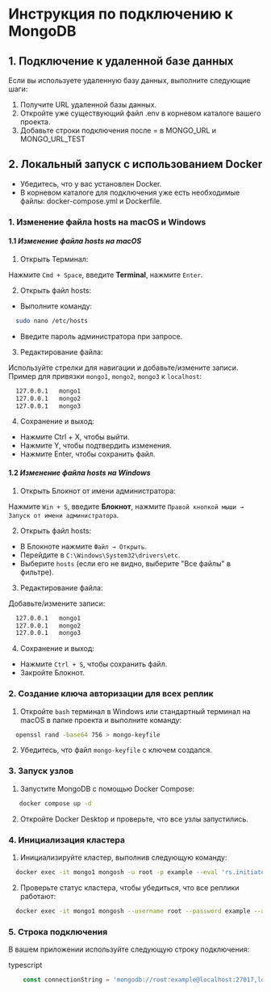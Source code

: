 # Инструкция по подключению к MongoDB

## 1. Подключение к удаленной базе данных

Если вы используете удаленную базу данных, выполните следующие шаги:

1. Получите URL удаленной базы данных.
2. Откройте уже существующий файл .env в корневом каталоге вашего проекта.
3. Добавьте строки подключения после = в MONGO_URL и MONGO_URL_TEST

## 2. Локальный запуск с использованием Docker

- Убедитесь, что у вас установлен Docker.
- В корневом каталоге для подключения уже есть необходимые файлы: docker-compose.yml и Dockerfile.

### 1. Изменение файла hosts на macOS и Windows

#### 1.1 ***Изменение файла hosts на macOS***

1. Открыть Терминал:

Нажмите `Cmd + Space`, введите **Terminal**, нажмите `Enter`.

2. Открыть файл hosts:

- Выполните команду:

```sh
  sudo nano /etc/hosts
```

- Введите пароль администратора при запросе.

3. Редактирование файла:

Используйте стрелки для навигации и добавьте/измените записи.
Пример для привязки `mongo1`, `mongo2`, `mongo3` к `localhost`:

```sh
  127.0.0.1   mongo1
  127.0.0.1   mongo2
  127.0.0.1   mongo3
```

4. Сохранение и выход:

- Нажмите Ctrl + X, чтобы выйти.
- Нажмите Y, чтобы подтвердить изменения.
- Нажмите Enter, чтобы сохранить файл.

#### 1.2 ***Изменение файла hosts на Windows***

1. Открыть Блокнот от имени администратора:

Нажмите `Win + S`, введите **Блокнот**, нажмите `Правой кнопкой мыши → Запуск от имени администратора`.

2. Открыть файл hosts:

- В Блокноте нажмите `Файл → Открыть`.
- Перейдите в `C:\Windows\System32\drivers\etc`.
- Выберите `hosts` (если его не видно, выберите "Все файлы" в фильтре).

3. Редактирование файла:

Добавьте/измените записи:

```sh
  127.0.0.1   mongo1
  127.0.0.1   mongo2
  127.0.0.1   mongo3
```

4. Сохранение и выход:

- Нажмите `Ctrl + S`, чтобы сохранить файл.
- Закройте Блокнот.

### 2. Создание ключа авторизации для всех реплик

1. Откройте `bash` терминал в Windows или стандартный терминал на macOS в папке проекта и выполните команду:

```bash
  openssl rand -base64 756 > mongo-keyfile
```

2. Убедитесь, что файл `mongo-keyfile` с ключем создался.

### 3. Запуск узлов

1. Запустите MongoDB с помощью Docker Compose:

```bash
   docker compose up -d
```

2. Откройте Docker Desktop и проверьте, что все узлы запустились.

### 4. Инициализация кластера

1. Инициализируйте кластер, выполнив следующую команду:

```bash
  docker exec -it mongo1 mongosh -u root -p example --eval 'rs.initiate({_id: "rs0", members: [{ _id: 0, host: "mongo1:27017" }, { _id: 1, host: "mongo2:27018" }, { _id: 2, host: "mongo3:27019" }]})'
```

2. Проверьте статус кластера, чтобы убедиться, что все реплики работают:

```bash
  docker exec -it mongo1 mongosh --username root --password example --authenticationDatabase admin --eval "rs.status()"
```

### 5. Строка подключения

В вашем приложении используйте следующую строку подключения:

typescript

```typescript
    const connectionString = 'mongodb://root:example@localhost:27017,localhost:27018,localhost:27019/nest?retryWrites=true&loadBalanced=false&replicaSet=rs0&authSource=admin&readPreference=primary'
```
